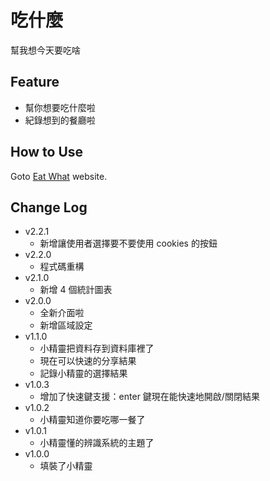 # 吃什麼
幫我想今天要吃啥

## Feature
- 幫你想要吃什麼啦
- 紀錄想到的餐廳啦

## How to Use
Goto [Eat What]("https://lusw.dev/eat") website.

## Change Log
- v2.2.1
    - 新增讓使用者選擇要不要使用 cookies 的按鈕
- v2.2.0
    - 程式碼重構
- v2.1.0
    - 新增 4 個統計圖表
- v2.0.0
    - 全新介面啦
    - 新增區域設定
- v1.1.0
    - 小精靈把資料存到資料庫裡了
    - 現在可以快速的分享結果
    - 記錄小精靈的選擇結果
- v1.0.3
    - 增加了快速鍵支援：enter 鍵現在能快速地開啟/關閉結果
- v1.0.2
    - 小精靈知道你要吃哪一餐了
- v1.0.1
    - 小精靈懂的辨識系統的主題了
- v1.0.0
    - 填裝了小精靈